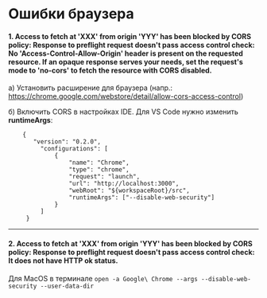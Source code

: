 # Ошибки браузера


#### 1. Access to fetch at 'XXX' from origin 'YYY' has been blocked by CORS policy: Response to preflight request doesn't pass access control check: No 'Access-Control-Allow-Origin' header is present on the requested resource. If an opaque response serves your needs, set the request's mode to 'no-cors' to fetch the resource with CORS disabled.
а) Установить расширение для браузера (напр.: https://chrome.google.com/webstore/detail/allow-cors-access-control)

б) Включить CORS в настройках IDE. Для VS Code нужно изменить **runtimeArgs**:

	    {
	       "version": "0.2.0",
	         "configurations": [
	             {
	                 "name": "Chrome",
	                 "type": "chrome",
	                 "request": "launch",
	                 "url": "http://localhost:3000",
	                 "webRoot": "${workspaceRoot}/src",
	                 "runtimeArgs": ["--disable-web-security"]
	             }
	         ]
	     }

---
#### 2. Access to fetch at 'XXX' from origin 'YYY' has been blocked by CORS policy: Response to preflight request doesn't pass access control check: It does not have HTTP ok status.
Для MacOS в терминале `open -a Google\ Chrome --args --disable-web-security --user-data-dir`
